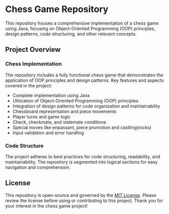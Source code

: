 # Chess Game Repository

This repository houses a comprehensive implementation of a chess game using Java, focusing on Object-Oriented Programming (OOP) principles, design patterns, code structuring, and other relevant concepts.

## Project Overview

### Chess Implementation
The repository includes a fully functional chess game that demonstrates the application of OOP principles and design patterns. Key features and aspects covered in the project:

- Complete implementation using Java
- Utilization of Object-Oriented Programming (OOP) principles
- Integration of design patterns for code organization and maintainability
- Chessboard representation and piece movements
- Player turns and game logic
- Check, checkmate, and stalemate conditions
- Special moves like enpassant, piece promotion and castling(rocks)
- Input validation and error handling

### Code Structure
The project adheres to best practices for code structuring, readability, and maintainability. The repository is segmented into logical sections for easy navigation and comprehension.

## License

This repository is open-source and governed by the [MIT License](LICENSE). Please review the license before using or contributing to this project.
Thank you for your interest in the chess game project!
